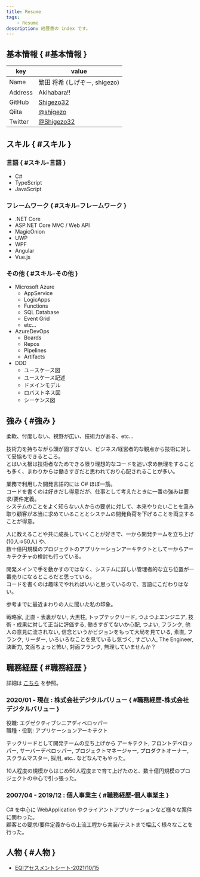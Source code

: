 ```yaml
---
title: Resume
tags:
    - Resume
description: 経歴書の index です。
---
```


## 基本情報 { #基本情報 }

|key|value|
|---|-----|
|Name|繁田 将希 (しげぞー, shigezo)|
|Address|Akihabara!!|
|GitHub|[Shigezo32](https://github.com/Shigezo32)|
|Qiita|[@shigezo](https://qiita.com/shigezo)|
|Twitter|[@Shigezo32](https://twitter.com/Shigezo32)|

## スキル { #スキル }

### 言語 { #スキル-言語 }

* C#
* TypeScript
* JavaScript

### フレームワーク { #スキル-フレームワーク }

* .NET Core
* ASP.NET Core MVC / Web API
* MagicOnion
* UWP
* WPF
* Angular
* Vue.js

### その他 { #スキル-その他 }

* Microsoft Azure
    * AppService
    * LogicApps
    * Functions
    * SQL Database
    * Event Grid
    * etc...
* AzureDevOps
    * Boards
    * Repos
    * Pipelines
    * Artifacts
* DDD
    * ユースケース図
    * ユースケース記述
    * ドメインモデル
    * ロバストネス図
    * シーケンス図

## 強み { #強み }

柔軟、忖度しない、視野が広い、技術力がある、etc...  

技術力を持ちながら頭が固すぎない、ビジネス/経営者的な観点から技術に対して妥協もできるところ。  
とはいえ根は技術者なためできる限り理想的なコードを追い求め無理をすることも多く、まわりからは働きすぎだと思われており心配されることが多い。  

業務で利用した開発言語的には C# ほぼ一筋。  
コードを書くのは好きだし得意だが、仕事として考えたときに一番の強みは要求/要件定義。  
システムのことをよく知らない人からの要求に対して、本来やりたいことを汲み取り顧客が本当に求めていることとシステムの開発負荷を下げることを両立することが得意。  

人に教えることや共に成長していくことが好きで、一から開発チームを立ち上げ (10人⇒50人) や、  
数十億円規模のプロジェクトのアプリケーションアーキテクトとして一からアーキテクチャの検討も行っている。  

開発メインで手を動かすのではなく、システムに詳しい管理者的な立ち位置が一番売りになるところだと思っている。  
コードを書くのは趣味でやれればいいと思っているので、言語にこだわりはない。  

参考までに最近まわりの人に聞いた私の印象。  

戦略家, 正直・表裏がない, 大黒柱, トップテックリード, つよつよエンジニア, 技術・成果に対して正当に評価する, 働きすぎてないか心配, つよい, フランク, 他人の意見に流されない, 信念というかビジョンをもって大局を見ている, 素直, フランク, リーダー, いろいろなことを見ているし気づく, すごい人, The Engineer, 決断力, 文面ちょっと怖い, 対面フランク, 無理していませんか？  

## 職務経歴 { #職務経歴 }

詳細は [こちら](./職務経歴詳細/) を参照。  

### 2020/01 - 現在 : 株式会社デジタルバリュー { #職務経歴-株式会社デジタルバリュー }

役職: エグゼクティブシニアディベロッパー  
職種・役割: アプリケーションアーキテクト  

テックリードとして開発チームの立ち上げから アーキテクト, フロントデベロッパー, サーバーデベロッパー, プロジェクトマネージャー, プロダクトオーナー, スクラムマスター, 採用, etc.. などなんでもやった。  

10人程度の規模からはじめ50人程度まで育て上げたのと、数十億円規模のプロジェクトの中心で引っ張った。  

### 2007/04 - 2019/12 : 個人事業主 { #職務経歴-個人事業主 }

C# を中心に WebApplication やクライアントアプリケーションなど様々な案件に関わった。  
顧客との要求/要件定義からの上流工程から実装/テストまで幅広く様々なことを行った。  

## 人物 { #人物 }

* [EQIアセスメントシート-2021/10/15](../10_リーダーシップ研修/20211015_EQIアセスメントシート.pdf)
